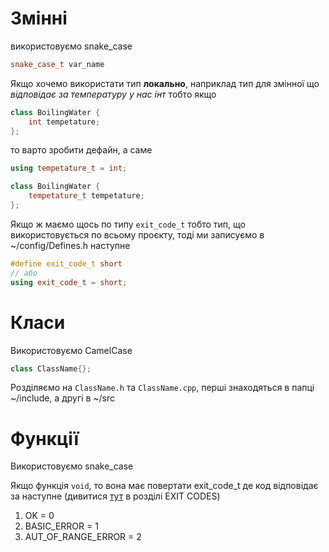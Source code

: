 # Змінні

використовуємо snake_case

```c++
snake_case_t var_name
```

Якщо хочемо використати тип __локально__, наприклад тип для змінної що _відповідає за температуру у нас інт_ тобто якщо
```c++
class BoilingWater {
	int tempetature;
};
```

то варто зробити дефайн, а саме
```c++
using tempetature_t = int;

class BoilingWater {
	tempetature_t tempetature;
};
```

Якщо ж маємо щось по типу `exit_code_t` тобто тип, що використовується по всьому проєкту, тоді ми записуємо в ~/config/Defines.h наступне

```c++
#define exit_code_t short
// або 
using exit_code_t = short;
```
# Класи
Використовуємо CamelCase
```c++
class ClassName{};
```

Розділяємо на `ClassName.h` та `ClassName.cpp`, перші знаходяться в папці ~/include, а другі в ~/src

# Функції
Використовуємо snake_case

Якщо функція `void`, то вона має повертати exit_code_t
де код відповідає за наступне (дивитися [тут](../config/Defines.h) в розділі EXIT CODES)
1) OK = 0
2) BASIC_ERROR = 1
3) AUT_OF_RANGE_ERROR = 2

